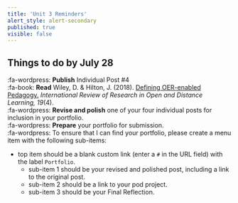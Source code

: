 ```yaml
---
title: 'Unit 3 Reminders'
alert_style: alert-secondary
published: true
visible: false
---
```


## Things to do by July 28

:fa-wordpress: **Publish** Individual Post #4  
:fa-book: **Read** Wiley, D. & Hilton, J. (2018). [Defining OER-enabled Pedagogy.](http://dx.doi.org/10.19173/irrodl.v19i4.3601) *International Review of Research in Open and Distance Learning, 19*(4).   
:fa-wordpress: **Revise and polish** one of your four individual posts for inclusion in your portfolio.  
:fa-wordpress: **Prepare** your portfolio for submission.  
:fa-wordpress: To ensure that I can find your portfolio, please create a menu item with the following sub-items:
- top item should be a blank custom link (enter a `#` in the URL field) with the label `Portfolio`.   
  - sub-item 1 should be your revised and polished post, including a link to the original post.  
  - sub-item 2 should be a link to your pod project.
  - sub-item 3 should be your Final Reflection.
